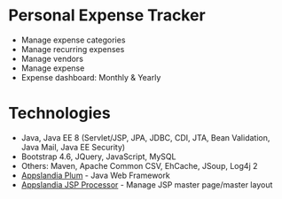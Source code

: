 # Personal Expense Tracker
- Manage expense categories
- Manage recurring expenses
- Manage vendors
- Manage expense
- Expense dashboard: Monthly & Yearly
# Technologies
- Java, Java EE 8 (Servlet/JSP, JPA, JDBC, CDI, JTA, Bean Validation, Java Mail, Java EE Security)
- Bootstrap 4.6, JQuery, JavaScript, MySQL
- Others: Maven, Apache Common CSV, EhCache, JSoup, Log4j 2
- [Appslandia Plum](https://github.com/haducloc/appslandia-plum) - Java Web Framework
- [Appslandia JSP Processor](https://github.com/haducloc/appslandia-jsp-processor) - Manage JSP master page/master layout

